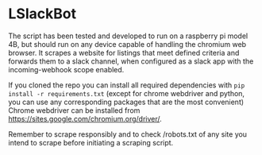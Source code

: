 # LSlackBot
The script has been tested and developed to run on a raspberry pi model 4B, but should run on any device capable of handling the chromium web browser. It scrapes a website for listings that meet defined criteria and forwards them to a slack channel, when configured as a slack app with the incoming-webhook scope enabled.

If you cloned the repo you can install all required dependencies with `pip install -r requirements.txt` (except for chrome webdriver and python, you can use any corresponding packages that are the most convenient) Chrome webdriver can be installed from https://sites.google.com/chromium.org/driver/.

Remember to scrape responsibly and to check /robots.txt of any site you intend to scrape before initiating a scraping script.